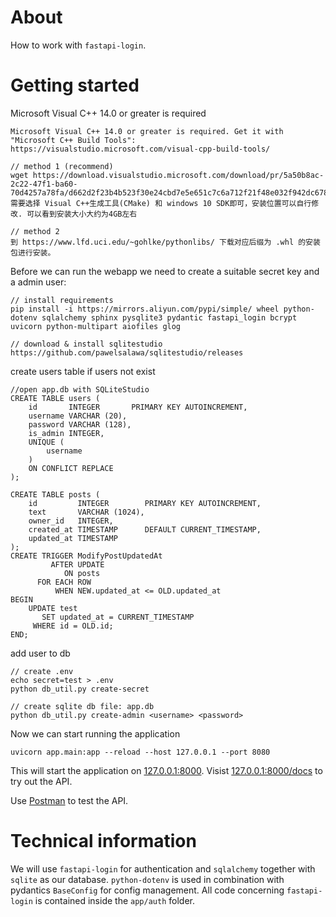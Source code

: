 # About
How to work with `fastapi-login`.

# Getting started

Microsoft Visual C++ 14.0 or greater is required
```
Microsoft Visual C++ 14.0 or greater is required. Get it with "Microsoft C++ Build Tools": https://visualstudio.microsoft.com/visual-cpp-build-tools/

// method 1 (recommend)
wget https://download.visualstudio.microsoft.com/download/pr/5a50b8ac-2c22-47f1-ba60-70d4257a78fa/d662d2f23b4b523f30e24cbd7e5e651c7c6a712f21f48e032f942dc678f08beb/vs_Community.exe
需要选择 Visual C++生成工具(CMake) 和 windows 10 SDK即可，安装位置可以自行修改. 可以看到安装大小大约为4GB左右

// method 2
到 https://www.lfd.uci.edu/~gohlke/pythonlibs/ 下载对应后缀为 .whl 的安装包进行安装。
```

Before we can run the webapp we need to create a suitable secret key and a admin user:
```
// install requirements
pip install -i https://mirrors.aliyun.com/pypi/simple/ wheel python-dotenv sqlalchemy sphinx pysqlite3 pydantic fastapi_login bcrypt uvicorn python-multipart aiofiles glog

// download & install sqlitestudio
https://github.com/pawelsalawa/sqlitestudio/releases
```

create users table if users not exist
```
//open app.db with SQLiteStudio
CREATE TABLE users (
    id       INTEGER       PRIMARY KEY AUTOINCREMENT,
    username VARCHAR (20),
    password VARCHAR (128),
    is_admin INTEGER,
    UNIQUE (
        username
    )
    ON CONFLICT REPLACE
);

CREATE TABLE posts (
    id         INTEGER        PRIMARY KEY AUTOINCREMENT,
    text       VARCHAR (1024),
    owner_id   INTEGER,
    created_at TIMESTAMP      DEFAULT CURRENT_TIMESTAMP,
    updated_at TIMESTAMP
);
CREATE TRIGGER ModifyPostUpdatedAt
         AFTER UPDATE
            ON posts
      FOR EACH ROW
          WHEN NEW.updated_at <= OLD.updated_at
BEGIN
    UPDATE test
       SET updated_at = CURRENT_TIMESTAMP
     WHERE id = OLD.id;
END;
```

add user to db
```
// create .env
echo secret=test > .env
python db_util.py create-secret

// create sqlite db file: app.db
python db_util.py create-admin <username> <password>
```

Now we can start running the application
```
uvicorn app.main:app --reload --host 127.0.0.1 --port 8080
```

This will start the application on [127.0.0.1:8000](127.0.0.1:8000).
Visist [127.0.0.1:8000/docs](127.0.0.1:8000/docs) to try out the API.

Use [Postman](https://www.postman.com) to test the API.



# Technical information
We will use `fastapi-login` for authentication and `sqlalchemy` together with `sqlite` as our database.
`python-dotenv` is used in combination with pydantics `BaseConfig` for config management.
All code concerning `fastapi-login` is contained inside the `app/auth` folder.
